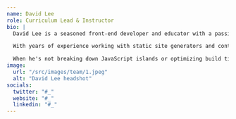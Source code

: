 ```yaml
---
name: David Lee
role: Curriculum Lead & Instructor
bio: |
  David Lee is a seasoned front-end developer and educator with a passion for performance-focused web design. At Enlightr, he leads course development and helps shape a hands-on, modern curriculum that prioritizes real-world projects over theory.

  With years of experience working with static site generators and content-heavy sites, David brings clarity to complex topics and teaches with an emphasis on speed, accessibility, and simplicity.

  When he's not breaking down JavaScript islands or optimizing build times, he’s helping learners turn their side projects into serious skills. His work has influenced developers and educators alike across the modern web ecosystem.
image:
  url: "/src/images/team/1.jpeg"
  alt: "David Lee headshot"
socials:
  twitter: "#_"
  website: "#_"
  linkedin: "#_"
---
```

